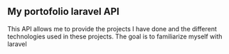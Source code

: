 

## My portofolio laravel API

This API allows me to provide the projects I have done and the different technologies used in these projects. The goal is to familiarize myself with laravel